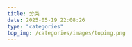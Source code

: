 ```yaml
---
title: 分类
date: 2025-05-19 22:08:26
type: "categories"
top_img: /categories/images/topimg.png
---
```


